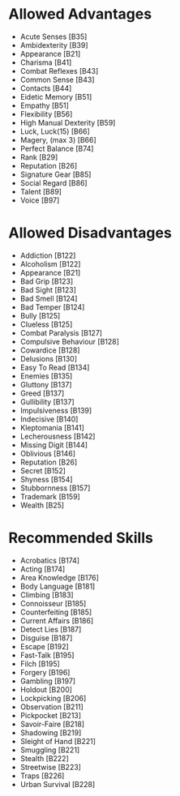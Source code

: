 # Allowed Advantages
  - Acute Senses [B35]
  - Ambidexterity [B39]
  - Appearance [B21]
  - Charisma [B41]
  - Combat Reflexes [B43]
  - Common Sense [B43]
  - Contacts [B44]
  - Eidetic Memory [B51]
  - Empathy [B51]
  - Flexibility [B56]
  - High Manual Dexterity [B59]
  - Luck, Luck(15) [B66]
  - Magery, (max 3) [B66]
  - Perfect Balance [B74]
  - Rank [B29]
  - Reputation [B26]
  - Signature Gear [B85]
  - Social Regard [B86]
  - Talent [B89]
  - Voice [B97]
# Allowed Disadvantages
  - Addiction [B122]
  - Alcoholism [B122]
  - Appearance [B21]
  - Bad Grip [B123]
  - Bad Sight [B123]
  - Bad Smell [B124]
  - Bad Temper [B124]
  - Bully [B125]
  - Clueless [B125]
  - Combat Paralysis [B127]
  - Compulsive Behaviour [B128]
  - Cowardice [B128]
  - Delusions [B130]
  - Easy To Read [B134]
  - Enemies [B135]
  - Gluttony [B137]
  - Greed [B137]
  - Gullibility [B137]
  - Impulsiveness [B139]
  - Indecisive [B140]
  - Kleptomania [B141]
  - Lecherousness [B142]
  - Missing Digit [B144]
  - Oblivious [B146]
  - Reputation [B26]
  - Secret [B152]
  - Shyness [B154]
  - Stubbornness [B157]
  - Trademark [B159]
  - Wealth [B25]
# Recommended Skills
  - Acrobatics [B174]
  - Acting [B174]
  - Area Knowledge [B176]
  - Body Language [B181]
  - Climbing [B183]
  - Connoisseur [B185]
  - Counterfeiting [B185]
  - Current Affairs [B186]
  - Detect Lies [B187]
  - Disguise [B187]
  - Escape [B192]
  - Fast-Talk [B195]
  - Filch [B195]
  - Forgery [B196]
  - Gambling [B197]
  - Holdout [B200]
  - Lockpicking [B206]
  - Observation [B211]
  - Pickpocket [B213]
  - Savoir-Faire [B218]
  - Shadowing [B219]
  - Sleight of Hand [B221]
  - Smuggling [B221]
  - Stealth [B222]
  - Streetwise [B223]
  - Traps [B226]
  - Urban Survival [B228]
